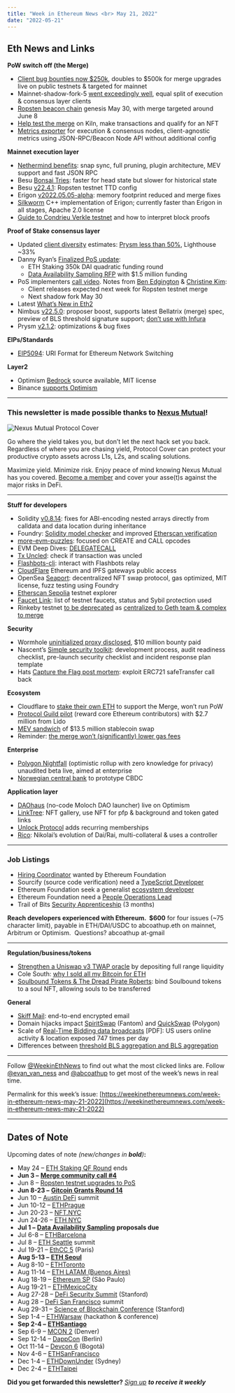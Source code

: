 ```yaml
---
title: "Week in Ethereum News <br> May 21, 2022"
date: "2022-05-21"
---
```


## **Eth News and Links**

**PoW switch off (the Merge)**

- [Client bug bounties now $250k](https://blog.ethereum.org/2022/05/16/secured-no-4/), doubles to $500k for merge upgrades live on public testnets & targeted for mainnet
- Mainnet-shadow-fork-5 [went exceedingly well](https://twitter.com/dannyryan/status/1527309676441833473), equal split of execution & consensus layer clients
- [Ropsten beacon chain](https://twitter.com/terencechain/status/1526927001826648066) genesis May 30, with merge targeted around June 8
- [Help test the merge](https://twitter.com/shegenerates/status/1527290682519392258) on Kiln, make transactions and qualify for an NFT
- [Metrics exporter](https://github.com/samcm/ethereum-metrics-exporter#readme) for execution & consensus nodes, client-agnostic metrics using JSON-RPC/Beacon Node API without additional config

**Mainnet execution layer**

- [Nethermind benefits](https://twitter.com/urozmej/status/1527396760095756297): snap sync, full pruning, plugin architecture, MEV support and fast JSON RPC
- Besu [Bonsai Tries](https://consensys.net/blog/news/test-staking-ahead-of-the-merge-with-improved-bonsai-tries-state-storage/): faster for head state but slower for historical state
- Besu [v22.4.1](https://github.com/hyperledger/besu/releases/tag/22.4.1): Ropsten testnet TTD config
- Erigon [v2022.05.05-alpha](https://github.com/ledgerwatch/erigon/releases/tag/v2022.05.05): memory footprint reduced and merge fixes
- [Silkworm](https://erigon.substack.com/p/current-status-of-silkworm-and-silkrpc) C++ implementation of Erigon; currently faster than Erigon in all stages, Apache 2.0 license
- [Guide to Condrieu Verkle testnet](https://twitter.com/gballet/status/1526488286386069505) and how to interpret block proofs

**Proof of Stake consensus layer**

- Updated [client diversity](https://twitter.com/sproulm_/status/1526703018745376768) estimates: [Prysm less than 50%](https://twitter.com/vitalikbuterin/status/1526934223486976000), Lighthouse ~33%
- Danny Ryan’s [Finalized PoS update](https://blog.ethereum.org/2022/05/19/finalized-no-35/): 
    - ETH Staking 350k DAI quadratic funding round
    - [Data Availability Sampling RFP](https://github.com/ethereum/requests-for-proposals/blob/master/open-rfps/das.md) with $1.5 million funding
- PoS implementers [call video](https://www.youtube.com/watch?v=-6dZVes6aWc&t=250s). Notes from [Ben Edgington](https://hackmd.io/@benjaminion/HyzJna7vc) & [Christine Kim](https://docsend.com/view/zye63j53qxwrvbje):
    - Client releases expected next week for Ropsten testnet merge
    - Next shadow fork May 30
- Latest [What’s New in Eth2](https://hackmd.io/@benjaminion/eth2_news/https%3A%2F%2Fhackmd.io%2F%40benjaminion%2Fwnie2_220520)
- Nimbus [v22.5.0](https://github.com/status-im/nimbus-eth2/releases/tag/v22.5.0): proposer boost, supports latest Bellatrix (merge) spec, preview of BLS threshold signature support; [don’t use with Infura](https://twitter.com/ethnimbus/status/1527430149045731343)
- Prysm [v2.1.2](https://github.com/prysmaticlabs/prysm/releases/tag/v2.1.2): optimizations & bug fixes 

**EIPs/Standards**

- [EIP5094](https://github.com/ethereum/EIPs/pull/5094/files): URI Format for Ethereum Network Switching

**Layer2**

- Optimism [Bedrock](https://dev.optimism.io/introducing-optimism-bedrock/) source available, MIT license
- Binance [supports Optimism](https://www.binance.com/en/support/announcement/3ee5a24e46754c278eaf769fcd4b7edf?ref=AZTKZ9XS)

* * *

### **This newsletter is made possible thanks to** [**Nexus Mutual**](https://nexusmutual.io/)**!**

![Nexus Mutual Protocol Cover](https://weekinethereumnews.com/wp-content/uploads/2022/03/Nexus-Mutual-Protocol-Cover-1024x586.png)

[](https://substackcdn.com/image/fetch/f_auto,q_auto:good,fl_progressive:steep/https%3A%2F%2Fbucketeer-e05bbc84-baa3-437e-9518-adb32be77984.s3.amazonaws.com%2Fpublic%2Fimages%2F7d8d5b05-1c58-437e-9eeb-0cb7ad9e7567_1600x915.png)

Go where the yield takes you, but don’t let the next hack set you back. Regardless of where you are chasing yield, Protocol Cover can protect your productive crypto assets across L1s, L2s, and scaling solutions. 

Maximize yield. Minimize risk. Enjoy peace of mind knowing Nexus Mutual has you covered. [Become a member](https://nexusmutual.io/) and cover your asse(t)s against the major risks in DeFi.

* * *

**Stuff for developers**

- Solidity [v0.8.14](https://blog.soliditylang.org/2022/05/18/solidity-0.8.14-release-announcement/): fixes for ABI-encoding nested arrays directly from calldata and data location during inheritance
- Foundry: [Solidity model checker](https://twitter.com/leonardoalt/status/1525509198636777473) and improved [Etherscan verification](https://twitter.com/gakonst/status/1526691363407790080)
- [more-evm-puzzles](https://github.com/daltyboy11/more-evm-puzzles#readme): focused on CREATE and CALL opcodes
- EVM Deep Dives: [DELEGATECALL](https://noxx.substack.com/p/evm-deep-dives-the-path-to-shadowy-a5f)
- [Tx Uncled](https://txuncle.metachris.com): check if transaction was uncled
- [Flashbots-cli](https://github.com/zeroXbrock/flashbots-cli#readme): interact with Flashbots relay
- [CloudFlare](https://blog.cloudflare.com/ea-web3-gateways/) Ethereum and IPFS gateways public access
- OpenSea [Seaport](https://github.com/ProjectOpenSea/seaport#readme): decentralized NFT swap protocol, gas optimized, MIT license, fuzz testing using Foundry
- [Etherscan Sepolia](https://twitter.com/etherscan/status/1526523646273265664) testnet explorer
- [Faucet Link](https://faucetlink.to/): list of testnet faucets, status and Sybil protection used
- Rinkeby testnet [to be deprecated](https://github.com/ethereum/go-ethereum/pull/24884) as [centralized to Geth team & complex to merge](https://twitter.com/peter_szilagyi/status/1526065078604292097)

**Security**

- Wormhole [uninitialized proxy disclosed](https://medium.com/immunefi/wormhole-uninitialized-proxy-bugfix-review-90250c41a43a), $10 million bounty paid
- Nascent’s [Simple security toolkit](https://github.com/nascentxyz/simple-security-toolkit#readme): development process, audit readiness checklist, pre-launch security checklist and incident response plan template
- Hats [Capture the Flag post mortem](https://hatsfinance.medium.com/capture-the-flag-postmortem-bbc1b5afdf2c): exploit ERC721 safeTransfer call back

**Ecosystem**

- Cloudflare to [stake their own ETH](https://blog.cloudflare.com/next-gen-web3-network/) to support the Merge, won’t run PoW
- [Protocol Guild pilot](https://twitter.com/StatefulWorks/status/1527675087847051265) (reward core Ethereum contributors) with $2.7 million from Lido
- [MEV sandwich](https://twitter.com/bertcmiller/status/1527757146716348416) of $13.5 million stablecoin swap
- Reminder: [the merge won’t (significantly) lower gas fees](https://willthemergelowergasprices.org/) 

**Enterprise**

- [Polygon Nightfall](https://blog.polygon.technology/introducing-polygon-nightfall-mainnet-decentralized-private-transactions-for-enterprise/) (optimistic rollup with zero knowledge for privacy) unaudited beta live, aimed at enterprise
- [Norwegian central bank](https://www-norges--bank-no.translate.goog/bankplassen/arkiv/2022/eksperimentell-testing-av-digitale-sentralbankpenger/?_x_tr_sl=no&_x_tr_tl=en) to prototype CBDC

**Application layer**

- [DAOhaus](https://twitter.com/nowdaoit/status/1526593440103817216) (no-code Moloch DAO launcher) live on Optimism
- [LinkTree](https://linktr.ee/blog/three-new-nft-features-to-build-your-web3-brand-and-community/): NFT gallery, use NFT for pfp & background and token gated links
- [Unlock Protocol](https://unlock-protocol.com/blog/recurring-subscription-nft) adds recurring memberships
- [Rico](https://bank.dev/): Nikolai’s evolution of Dai/Rai, multi-collateral & uses a controller

* * *

### **Job Listings**

- [Hiring Coordinator](https://jobs.lever.co/ethereumfoundation/7f5bf10b-ea68-4364-a378-e34ae345a212?lever-origin=applied&lever-source%5B%5D=Week%20in%20Ethereum) wanted by Ethereum Foundation
- Sourcify (source code verification) need a [TypeScript Developer](https://jobs.lever.co/ethereumfoundation/db85cf1d-6ffd-42a6-8f0d-f5a91c6ddf4a?lever-origin=applied&lever-source%5B%5D=Week%20in%20Ethereum)
- Ethereum Foundation seek a generalist [ecosystem developer](https://jobs.lever.co/ethereumfoundation/6b80a26f-7db3-4415-8339-a3543a967998?lever-origin=applied&lever-source%5B%5D=Week%20in%20Ethereum)
- Ethereum Foundation need a [People Operations Lead](https://jobs.lever.co/ethereumfoundation/8046bbe5-6343-4ecf-8296-37dc2a5bf915?lever-origin=applied&lever-source%5B%5D=Week%20in%20Ethereum)
- Trail of Bits [Security Apprenticeship](https://jobs.lever.co/trailofbits/b2d6ce87-6b01-462f-965a-597a273ce26f) (3 months)

**Reach developers experienced with Ethereum.  $600** for four issues (~75 character limit), payable in ETH/DAI/USDC to abcoathup.eth on mainnet, Arbitrum or Optimism.  Questions? abcoathup at-gmail

* * *

**Regulation/business/tokens**

- [Strengthen a Uniswap v3 TWAP oracle](https://twitter.com/haydenzadams/status/1526704413867397120) by depositing full range liquidity
- Cole South: [why I sold all my Bitcoin for ETH](https://colesouth.com/no-bitcoin/)
- [Soulbound Tokens & The Dread Pirate Roberts](https://twitter.com/micahzoltu/status/1527564710266036224): bind Soulbound tokens to a soul NFT, allowing souls to be transferred

**General**

- [Skiff Mail](https://skiff.com/mail): end-to-end encrypted email
- Domain hijacks impact [SpiritSwap](https://spiritswap.medium.com/post-mortem-on-this-weekends-dns-event-cb61c11f5c2f) (Fantom) and [QuickSwap](https://twitter.com/quickswapdex/status/1525306033400188928) (Polygon)
- Scale of [Real-Time Bidding data broadcasts](https://www.iccl.ie/wp-content/uploads/2022/05/Mass-data-breach-of-Europe-and-US-data-1.pdf) \[PDF\]: US users online activity & location exposed 747 times per day
- Differences between [threshold BLS aggregation and BLS aggregation](https://db2510.github.io/blogs/aggregation/)

* * *

Follow [@WeekinEthNews](https://twitter.com/WeekInEthNews) to find out what the most clicked links are. Follow [@evan\_van\_ness](https://twitter.com/evan_van_ness) and [@abcoathup](https://twitter.com/abcoathup) to get most of the week’s news in real time.

Permalink for this week’s issue: [https://weekinethereumnews.com/week-in-ethereum-news-may-21-2022](https://weekinethereumnews.com/week-in-ethereum-news-may-21-2022)

* * *

## **Dates of Note**

Upcoming dates of note _(new/changes in_ **_bold_**_)_**:**

- May 24 – [ETH Staking QF Round](https://blog.clr.fund/350k-eth-staking-qf-round/) ends
- **Jun 3 –** [**Merge community call #4**](https://github.com/ethereum/pm/issues/532)
- Jun 8 – [Ropsten testnet upgrades to PoS](https://twitter.com/trent_vanepps/status/1525138148879220742)
- **Jun 8-23 –** [**Gitcoin Grants Round 14**](https://gitcoin.co/grants/)
- Jun 10 – [Austin DeFi](https://2022.austindefi.org/) summit
- Jun 10-12 – [ETHPrague](https://ethprague.com/)
- Jun 20-23 – [NFT.NYC](https://www.nft.nyc/)
- Jun 24-26 – [ETH NYC](https://nyc.ethglobal.co/)
- **Jul 1 –** [**Data Availability Sampling**](https://github.com/ethereum/requests-for-proposals/blob/master/open-rfps/das.md) **proposals due**
- Jul 6-8 – [ETHBarcelona](https://twitter.com/eth_barcelona/status/1516773782538448896)
- Jul 8 – [ETH Seattle](https://2022.ethseattle.org/) summit
- Jul 19-21 – [EthCC 5](https://ethcc.io/) (Paris)
- **Aug 5-13 –** [**ETH Seoul**](https://2022.ethseoul.org/)
- Aug 8-10 – [ETHToronto](https://www.ethtoronto.ca/)
- Aug 11-14 – [ETH LATAM (Buenos Aires)](https://twitter.com/ethlatam/status/1524146640474587137)
- Aug 18-19 – [Ethereum SP](https://twitter.com/EthereumRio/status/1520490449009528832) (São Paulo)
- Aug 19-21 – [ETHMexicoCity](https://ethglobal.medium.com/announcing-the-ethglobal-2022-season-51a7906bb3a4)
- Aug 27-28 – [DeFi Security Summit](https://defisecuritysummit.org/) (Stanford)
- Aug 28 – [DeFi San Francisco](https://2022.defi-sf.com/) summit
- Aug 29-31 – [Science of Blockchain Conference](https://cbr.stanford.edu/sbc22/) (Stanford)
- Sep 1-4 – [ETHWarsaw](https://ethwarsaw.dev) (hackathon & conference)
- **Sep 2-4 –** [**ETHSantiago**](https://twitter.com/EthereumStgo)
- Sep 6-9 – [MCON 2](https://www.mcon.fun/) (Denver)
- Sep 12-14 – [DappCon](https://www.dappcon.io/) (Berlin)
- Oct 11-14 – [Devcon 6](https://blog.ethereum.org/2022/02/18/colombia-in-2022-redux/) (Bogotá)
- Nov 4-6 – [ETHSanFrancisco](https://ethglobal.medium.com/announcing-the-ethglobal-2022-season-51a7906bb3a4)
- Dec 1-4 – [ETHDownUnder](https://ethdownunder.com/) (Sydney)
- Dec 2-4 – [ETHTaipei](https://ethglobal.medium.com/announcing-the-ethglobal-2022-season-51a7906bb3a4)

**Did you get forwarded this newsletter?** [_Sign up_](https://weekinethereum.substack.com/subscribe#about) **_to receive it weekly_**

